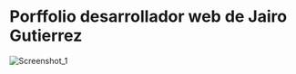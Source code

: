 # Porffolio desarrollador web de Jairo Gutierrez

![Screenshot_1](https://github.com/user-attachments/assets/b25b9023-ee77-4003-849f-9aa29ee86139)
